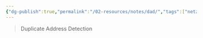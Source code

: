 ```yaml
---
{"dg-publish":true,"permalink":"/02-resources/notes/dad/","tags":["netzwerk/ip/ipv6","netzwerk/protocol"]}
---
```


>Duplicate Address Detection